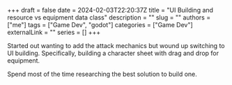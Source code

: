 +++ 
draft = false
date = 2024-02-03T22:20:37Z
title = "UI Building and resource vs equipment data class"
description = ""
slug = ""
authors = ["me"]
tags = ["Game Dev", "godot"]
categories = ["Game Dev"]
externalLink = ""
series = []
+++

Started out wanting to add the attack mechanics but wound up switching to UI building.
Specifically, building a character sheet with drag and drop for equipment.

Spend most of the time researching the best solution to build one. 
